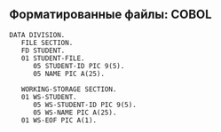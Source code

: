 ﻿## Форматированные файлы: COBOL

    DATA DIVISION.
       FILE SECTION.
       FD STUDENT.
       01 STUDENT-FILE.
          05 STUDENT-ID PIC 9(5).
          05 NAME PIC A(25).
    
       WORKING-STORAGE SECTION.
       01 WS-STUDENT.
          05 WS-STUDENT-ID PIC 9(5).
          05 WS-NAME PIC A(25).
       01 WS-EOF PIC A(1).
